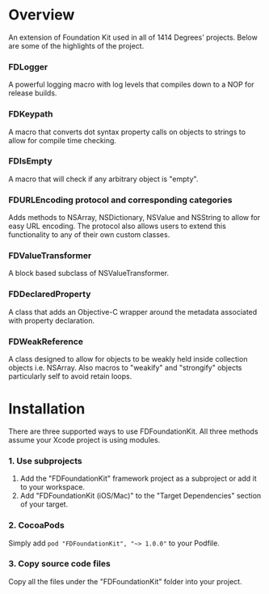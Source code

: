 # Overview
An extension of Foundation Kit used in all of 1414 Degrees' projects. Below are some of the highlights of the project.

### FDLogger
A powerful logging macro with log levels that compiles down to a NOP for release builds.

### FDKeypath
A macro that converts dot syntax property calls on objects to strings to allow for compile time checking.

### FDIsEmpty
A macro that will check if any arbitrary object is "empty".

### FDURLEncoding protocol and corresponding categories
Adds methods to NSArray, NSDictionary, NSValue and NSString to allow for easy URL encoding. The protocol also allows users to extend this functionality to any of their own custom classes.

### FDValueTransformer
A block based subclass of NSValueTransformer.

### FDDeclaredProperty
A class that adds an Objective-C wrapper around the metadata associated with property declaration.

### FDWeakReference
A class designed to allow for objects to be weakly held inside collection objects i.e. NSArray. Also macros to "weakify" and "strongify" objects particularly self to avoid retain loops.

# Installation
There are three supported ways to use FDFoundationKit. All three methods assume your Xcode project is using modules.

### 1. Use subprojects
1. Add the "FDFoundationKit" framework project as a subproject or add it to your workspace.
2. Add "FDFoundationKit (iOS/Mac)" to the "Target Dependencies" section of your target.

### 2. CocoaPods
Simply add `pod "FDFoundationKit", "~> 1.0.0"` to your Podfile.

### 3. Copy source code files
Copy all the files under the "FDFoundationKit" folder into your project.

